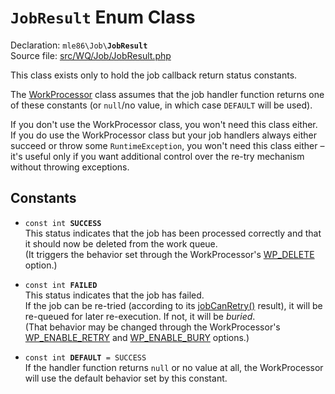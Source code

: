 # `JobResult` Enum Class

Declaration: <code>mle86\Job\\<b>JobResult</b></code>  
Source file: [src/WQ/Job/JobResult.php](/src/WQ/Job/JobResult.php)

This class exists only to hold the job callback return status constants.

The [WorkProcessor] class
assumes that the job handler function
returns one of these constants
 (or `null`/no value,
 in which case `DEFAULT` will be used).

If you don't use the WorkProcessor class,
you won't need this class either.
If you do use the WorkProcessor class
but your job handlers always either succeed or throw some `RuntimeException`,
you won't need this class either –
it's useful only if you want additional control over the re-try mechanism without throwing exceptions.


## Constants

* <code>const int <b>SUCCESS</b></code>  
    This status indicates that the job has been processed correctly
    and that it should now be deleted from the work queue.  
    (It triggers the behavior set through the WorkProcessor's [WP_DELETE][WP_DELETE] option.)
    
* <code>const int <b>FAILED</b></code>  
    This status indicates that the job has failed.  
    If the job can be re-tried (according to its [jobCanRetry()][jobCanRetry] result),
    it will be re-queued for later re-execution.
    If not, it will be *buried*.  
    (That behavior may be changed through the WorkProcessor's [WP_ENABLE_RETRY][WP_ENABLE_RETRY] and
    [WP_ENABLE_BURY][WP_ENABLE_BURY] options.)

* <code>const int <b>DEFAULT</b> = SUCCESS</code>  
    If the handler function returns `null` or no value at all,
    the WorkProcessor will use the default behavior
    set by this constant.


[WorkProcessor]: Ref_WorkProcessor_class.md
[WP_DELETE]: Ref_WorkProcessor_class.md#WP_DELETE
[WP_ENABLE_RETRY]: Ref_WorkProcessor_class.md#WP_ENABLE_RETRY
[WP_ENABLE_BURY]: Ref_WorkProcessor_class.md#WP_ENABLE_BURY
[jobCanRetry]: Ref_Job_interface.md#jobCanRetry
